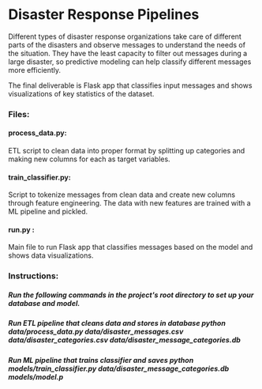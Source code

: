 # Disaster Response Pipelines

Different types of disaster response organizations take care of different parts of the disasters and observe messages to understand the needs of the situation. They have the least capacity to filter out messages during a large disaster, so predictive modeling can help classify different messages more efficiently.

The final deliverable is Flask app that classifies input messages and shows visualizations of key statistics of the dataset.

### Files:

#### process_data.py: 

ETL script to clean data into proper format by splitting up categories and making new columns for each as target variables.

#### train_classifier.py: 

Script to tokenize messages from clean data and create new columns through feature engineering. The data with new features are trained with a ML pipeline and pickled.

#### run.py : 

Main file to run Flask app that classifies messages based on the model and shows data visualizations.

### Instructions:

##### Run the following commands in the project's root directory to set up your database and model.

##### Run ETL pipeline that cleans data and stores in database python data/process_data.py data/disaster_messages.csv data/disaster_categories.csv data/disaster_message_categories.db

##### Run ML pipeline that trains classifier and saves python models/train_classifier.py data/disaster_message_categories.db models/model.p

